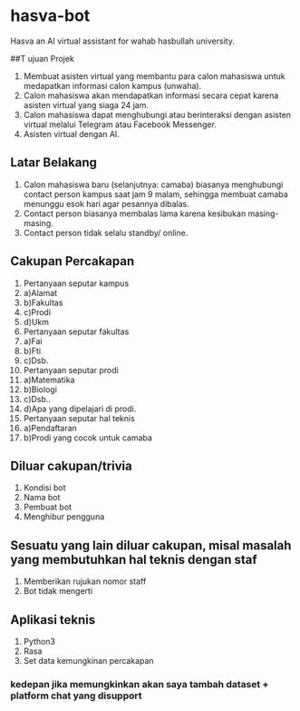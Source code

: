 # hasva-bot
Hasva an AI virtual assistant for wahab hasbullah university. 

##T ujuan Projek

1. Membuat asisten virtual yang membantu para calon mahasiswa untuk medapatkan informasi calon kampus (unwaha).
2. Calon mahasiswa akan mendapatkan informasi secara cepat karena asisten virtual yang siaga 24 jam.
3. Calon mahasiswa dapat menghubungi atau berinteraksi dengan asisten virtual melalui Telegram atau Facebook Messenger.
4. Asisten virtual dengan AI.

## Latar Belakang

1. Calon mahasiswa baru (selanjutnya: camaba) biasanya menghubungi contact person kampus saat jam 9 malam, sehingga membuat camaba menunggu esok hari agar pesannya dibalas.
2. Contact person biasanya membalas lama karena kesibukan masing-masing.
3. Contact person tidak selalu standby/ online.



## Cakupan Percakapan

1. Pertanyaan seputar kampus
  1. a)Alamat
  2. b)Fakultas
  3. c)Prodi
  4. d)Ukm
2. Pertanyaan seputar fakultas
  1. a)Fai
  2. b)Fti
  3. c)Dsb.
3. Pertanyaan seputar prodi
  1. a)Matematika
  2. b)Biologi
  3. c)Dsb..
  4. d)Apa yang dipelajari di prodi.
4. Pertanyaan seputar hal teknis
  1. a)Pendaftaran
  2. b)Prodi yang cocok untuk camaba

## Diluar cakupan/trivia

1. Kondisi bot
2. Nama bot
3. Pembuat bot
4. Menghibur pengguna

## Sesuatu yang lain diluar cakupan, misal masalah yang membutuhkan hal teknis dengan staf

1. Memberikan rujukan nomor staff
2. Bot tidak mengerti

## Aplikasi teknis

1. Python3
2. Rasa
3. Set data kemungkinan percakapan

### kedepan jika memungkinkan akan saya tambah dataset + platform chat yang disupport